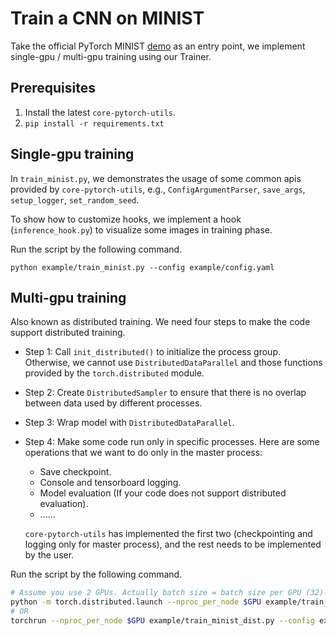 # Train a CNN on MINIST

Take the official PyTorch MINIST [demo](https://github.com/pytorch/examples/edit/main/mnist/main.py) as an entry point, we implement single-gpu / multi-gpu training using our Trainer.

## Prerequisites

1. Install the latest `core-pytorch-utils`.
2. `pip install -r requirements.txt`

## Single-gpu training

In `train_minist.py`, we demonstrates the usage of some common apis provided by `core-pytorch-utils`, e.g., `ConfigArgumentParser`, `save_args`, `setup_logger`, `set_random_seed`.

To show how to customize hooks, we implement a hook (`inference_hook.py`) to visualize some images in training phase.

Run the script by the following command.

```
python example/train_minist.py --config example/config.yaml
```

## Multi-gpu training

Also known as distributed training. We need four steps to make the code support distributed training.

- Step 1: Call `init_distributed()` to initialize the process group. Otherwise, we cannot use `DistributedDataParallel` and those functions provided by the `torch.distributed` module.
- Step 2: Create `DistributedSampler` to ensure that there is no overlap between data used by different processes.
- Step 3: Wrap model with `DistributedDataParallel`.
- Step 4: Make some code run only in specific processes. Here are some operations that we want to do only in the master process:
   - Save checkpoint.
   - Console and tensorboard logging.
   - Model evaluation (If your code does not support distributed evaluation).
   - ......

   `core-pytorch-utils` has implemented the first two (checkpointing and logging only for master process), and the rest needs to be implemented by the user.

Run the script by the following command.

```bash
# Assume you use 2 GPUs. Actually batch size = batch size per GPU (32) * number of GPUs (2) = 64
python -m torch.distributed.launch --nproc_per_node $GPU example/train_minist_dist.py --config example/config.yaml --batch-size 32
# OR
torchrun --nproc_per_node $GPU example/train_minist_dist.py --config example/config.yaml --batch-size 32
```